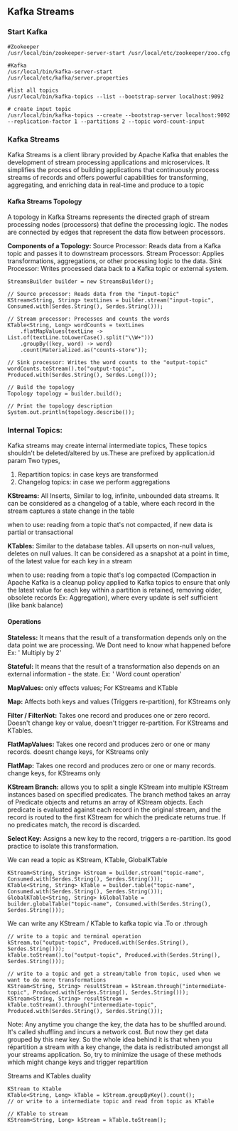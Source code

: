## Kafka Streams

### Start Kafka
```aidl
#Zookeeper
/usr/local/bin/zookeeper-server-start /usr/local/etc/zookeeper/zoo.cfg 

#Kafka
/usr/local/bin/kafka-server-start /usr/local/etc/kafka/server.properties 

#list all topics
/usr/local/bin/kafka-topics --list --bootstrap-server localhost:9092

# create input topic
/usr/local/bin/kafka-topics --create --bootstrap-server localhost:9092 --replication-factor 1 --partitions 2 --topic word-count-input
```

### Kafka Streams
Kafka Streams is a client library provided by Apache Kafka that enables the development of stream processing 
applications and microservices. It simplifies the process of building applications that continuously 
process streams of records and offers powerful capabilities for transforming, aggregating, and enriching data in real-time and produce to a topic

#### Kafka Streams Topology
A topology in Kafka Streams represents the directed graph of stream processing nodes (processors) that 
define the processing logic. The nodes are connected by edges that represent the data flow between processors.

**Components of a Topology:**
Source Processor: Reads data from a Kafka topic and passes it to downstream processors.
Stream Processor: Applies transformations, aggregations, or other processing logic to the data.
Sink Processor: Writes processed data back to a Kafka topic or external system.

```aidl
StreamsBuilder builder = new StreamsBuilder();

// Source processor: Reads data from the "input-topic"
KStream<String, String> textLines = builder.stream("input-topic", Consumed.with(Serdes.String(), Serdes.String()));

// Stream processor: Processes and counts the words
KTable<String, Long> wordCounts = textLines
    .flatMapValues(textLine -> List.of(textLine.toLowerCase().split("\\W+")))
    .groupBy((key, word) -> word)
    .count(Materialized.as("counts-store"));

// Sink processor: Writes the word counts to the "output-topic"
wordCounts.toStream().to("output-topic", Produced.with(Serdes.String(), Serdes.Long()));

// Build the topology
Topology topology = builder.build();

// Print the topology description
System.out.println(topology.describe());
```

### Internal Topics:
Kafka streams may create internal intermediate topics, These topics shouldn't be deleted/altered by us.These are prefixed by application.id param
Two types,
1. Repartition topics: in case keys are transformed
2. Changelog topics: in case we perform aggregations

**KStreams:**
All Inserts, Similar to log, infinite, unbounded data streams.
It can be considered as a changelog of a table, where each record in the stream captures  a state change in the table

when to use:
reading from a topic that's not compacted, if new data is partial or transactional

**KTables:**
Similar to the database tables. All upserts on non-null values, deletes on null values.
It can be considered as a snapshot at a point in time, of the latest value for each key in a stream

when to use: 
reading from a topic that's log compacted (Compaction in Apache Kafka is a cleanup policy applied 
to Kafka topics to ensure that only the latest value for each key 
within a partition is retained, removing older, obsolete records Ex: Aggregation), where every update is
self sufficient (like bank balance)

#### Operations
**Stateless:** It means that the result of a transformation depends only on the data
point we are processing. We Dont need to know what happened before
Ex: ' Multiply by 2'

**Stateful:** It means that the result of a transformation also depends on an external 
information - the state.
Ex: ' Word count operation'

**MapValues:**
only effects values; For KStreams and KTable

**Map:**
Affects both keys and values (Triggers re-partition), for KStreams only

**Filter / FilterNot:** Takes one record and produces one or zero record. 
Doesn't change key or value, doesn't trigger re-partition. For KStreams and KTables.

**FlatMapValues:**
Takes one record and produces zero or one or many records. 
doesnt change keys, for KStreams only

**FlatMap:**
Takes one record and produces zero or one or many records.
change keys, for KStreams only

**KStream Branch:**
allows you to split a single KStream into multiple KStream instances based on specified predicates.
The branch method takes an array of Predicate objects and returns an array of KStream objects. 
Each predicate is evaluated against each record in the original stream, 
and the record is routed to the first KStream for which the predicate returns true. 
If no predicates match, the record is discarded.

**Select Key:**
Assigns a new key to the record, triggers a re-partition.
Its good practice to isolate this transformation.

We can read a topic as KStream, KTable, GlobalKTable
```
KStream<String, String> kStream = builder.stream("topic-name", Consumed.with(Serdes.String(), Serdes.String()));
KTable<String, String> kTable = builder.table("topic-name", Consumed.with(Serdes.String(), Serdes.String()));
GlobalKTable<String, String> kGlobalTable = builder.globalTable("topic-name", Consumed.with(Serdes.String(), Serdes.String()));
```

We can write any KStream / KTable to kafka topic via .To or .through
```aidl
// write to a topic and terminal operation
kStream.to("output-topic", Produced.with(Serdes.String(), Serdes.String()));
kTable.toStream().to("output-topic", Produced.with(Serdes.String(), Serdes.String()));

// write to a topic and get a stream/table from topic, used when we want to do more transformations
KStream<String, String> resultStream = kStream.through("intermediate-topic", Produced.with(Serdes.String(), Serdes.String()));
KStream<String, String> resultStream = kTable.toStream().through("intermediate-topic", Produced.with(Serdes.String(), Serdes.String()));

```
Note:
Any anytime you change the key, the data has to be shuffled around.
It's called shuffling and incurs a network cost. But now they get data grouped by this new key.
So the whole idea behind it is that when you répartition a stream with a key change, the data is redistributed amongst all your streams application.
So, try to minimize the usage of these methods which might change keys and trigger repartition


Streams and KTables duality
```aidl
KStream to Ktable
KTable<String, Long> kTable = kStream.groupByKey().count();
// or write to a intermediate topic and read from topic as KTable

// KTable to stream
KStream<String, Long> kStream = kTable.toStream();

```